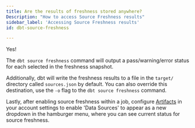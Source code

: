 ```yaml
---
title: Are the results of freshness stored anywhere?
Description: "How to access Source Freshness results"
sidebar_label: 'Accessing Source Freshness results'
id: dbt-source-freshness

---
```

Yes!

The `dbt source freshness` command will output a pass/warning/error status for each <Term id="table" /> selected in the freshness snapshot.

Additionally, dbt will write the freshness results to a file in the `target/` directory called `sources.json` by default. You can also override this destination, use the `-o` flag to the `dbt source freshness` command.

Lastly, after enabling source freshness within a job, configure [Artifacts](docs/dbt-cloud/using-dbt-cloud/artifacts) in your account settings to enable 'Data Sources' to appear as a new dropdown in the hamburger menu, where you can see current status for source freshness.
